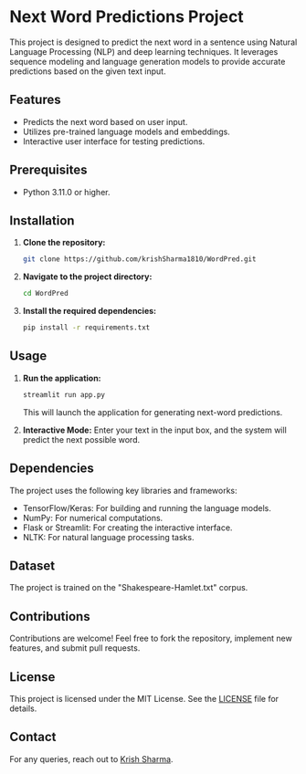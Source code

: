 
# Next Word Predictions Project

This project is designed to predict the next word in a sentence using Natural Language Processing (NLP) and deep learning techniques. It leverages sequence modeling and language generation models to provide accurate predictions based on the given text input.

## Features
- Predicts the next word based on user input.
- Utilizes pre-trained language models and embeddings.
- Interactive user interface for testing predictions.

## Prerequisites
- Python 3.11.0 or higher.

## Installation
1. **Clone the repository:**
   ```bash
   git clone https://github.com/krishSharma1810/WordPred.git
   ```
2. **Navigate to the project directory:**
   ```bash
   cd WordPred
   ```
3. **Install the required dependencies:**
   ```bash
   pip install -r requirements.txt
   ```

## Usage
1. **Run the application:**
   ```bash
   streamlit run app.py
   ```
   This will launch the application for generating next-word predictions.

2. **Interactive Mode:**
   Enter your text in the input box, and the system will predict the next possible word.

## Dependencies
The project uses the following key libraries and frameworks:
- TensorFlow/Keras: For building and running the language models.
- NumPy: For numerical computations.
- Flask or Streamlit: For creating the interactive interface.
- NLTK: For natural language processing tasks.

## Dataset
The project is trained on the "Shakespeare-Hamlet.txt" corpus.

## Contributions
Contributions are welcome! Feel free to fork the repository, implement new features, and submit pull requests.

## License
This project is licensed under the MIT License. See the [LICENSE](LICENSE) file for details.

## Contact
For any queries, reach out to [Krish Sharma](mailto:sharmakrish1810work@gmail.com).
